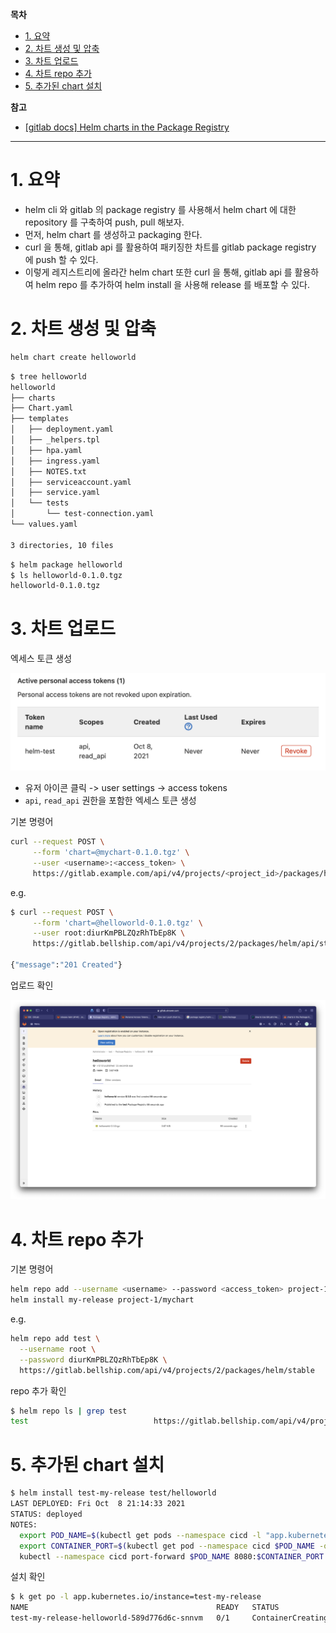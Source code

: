**목차**

- [1. 요약](#1-요약)
- [2. 차트 생성 및 압축](#2-차트-생성-및-압축)
- [3. 차트 업로드](#3-차트-업로드)
- [4. 차트 repo 추가](#4-차트-repo-추가)
- [5. 추가된 chart 설치](#5-추가된-chart-설치)

**참고**

- [[gitlab docs] Helm charts in the Package Registry](https://docs.gitlab.com/ee/user/packages/helm_repository/)

---

# 1. 요약

- helm cli 와 gitlab 의 package registry 를 사용해서 helm chart 에 대한 repository 를 구축하여 push, pull 해보자.
- 먼저, helm chart 를 생성하고 packaging 한다.
- curl 을 통해, gitlab api 를 활용하여 패키징한 차트를 gitlab package registry 에 push 할 수 있다.
- 이렇게 레지스트리에 올라간 helm chart 또한 curl 을 통해, gitlab api 를 활용하여  helm repo 를 추가하여 helm install 을 사용해 release 를 배포할 수 있다.

# 2. 차트 생성 및 압축

``` bash
helm chart create helloworld
```

``` bash
$ tree helloworld
helloworld
├── charts
├── Chart.yaml
├── templates
│   ├── deployment.yaml
│   ├── _helpers.tpl
│   ├── hpa.yaml
│   ├── ingress.yaml
│   ├── NOTES.txt
│   ├── serviceaccount.yaml
│   ├── service.yaml
│   └── tests
│       └── test-connection.yaml
└── values.yaml

3 directories, 10 files
```

``` bash
$ helm package helloworld
$ ls helloworld-0.1.0.tgz
helloworld-0.1.0.tgz
```

# 3. 차트 업로드

엑세스 토큰 생성

![](/.uploads2/2021-10-08-21-03-54.png)

- 유저 아이콘 클릭 -> user settings -> access tokens
- `api`, `read_api` 권한을 포함한 엑세스 토큰 생성

기본 명령어

``` bash
curl --request POST \
     --form 'chart=@mychart-0.1.0.tgz' \
     --user <username>:<access_token> \
     https://gitlab.example.com/api/v4/projects/<project_id>/packages/helm/api/<channel>/charts
```

e.g.

``` bash
$ curl --request POST \
     --form 'chart=@helloworld-0.1.0.tgz' \
     --user root:diurKmPBLZQzRhTbEp8K \
     https://gitlab.bellship.com/api/v4/projects/2/packages/helm/api/stable/charts

{"message":"201 Created"}
```

업로드 확인

![](/.uploads2/2021-10-08-21-03-20.png)

# 4. 차트 repo 추가

기본 명령어

``` bash
helm repo add --username <username> --password <access_token> project-1 https://gitlab.example.com/api/v4/projects/<project_id>/packages/helm/<channel>
helm install my-release project-1/mychart
```

e.g.

``` bash
helm repo add test \
  --username root \
  --password diurKmPBLZQzRhTbEp8K \
  https://gitlab.bellship.com/api/v4/projects/2/packages/helm/stable
```

repo 추가 확인

``` bash
$ helm repo ls | grep test
test                            https://gitlab.bellship.com/api/v4/projects/2/packages/helm/stable
```

# 5. 추가된 chart 설치

``` bash
$ helm install test-my-release test/helloworld                                                                                     NAME: test-my-release
LAST DEPLOYED: Fri Oct  8 21:14:33 2021                                                                                                                           NAMESPACE: cicd
STATUS: deployed                                                                                                                                                  REVISION: 1
NOTES:                                                                                                                                                            1. Get the application URL by running these commands:
  export POD_NAME=$(kubectl get pods --namespace cicd -l "app.kubernetes.io/name=helloworld,app.kubernetes.io/instance=test-my-release" -o jsonpath="{.items[0].metadata.name}")
  export CONTAINER_PORT=$(kubectl get pod --namespace cicd $POD_NAME -o jsonpath="{.spec.containers[0].ports[0].containerPort}")                                    echo "Visit http://127.0.0.1:8080 to use your application"
  kubectl --namespace cicd port-forward $POD_NAME 8080:$CONTAINER_PORT
```

설치 확인

``` bash
$ k get po -l app.kubernetes.io/instance=test-my-release
NAME                                          READY   STATUS              RESTARTS   AGE
test-my-release-helloworld-589d776d6c-snnvm   0/1     ContainerCreating   0          39s
```